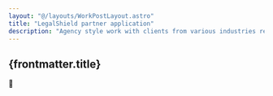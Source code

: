 ```yaml
---
layout: "@/layouts/WorkPostLayout.astro"
title: "LegalShield partner application"
description: "Agency style work with clients from various industries retail, pharmaceutical, insurance, and financial services. Responsibilities included - iconography, prototyping, wireframing and other production efforts."
---
```


## {frontmatter.title}

🚧

